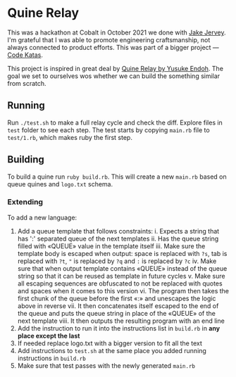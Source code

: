 # Quine Relay


This was a hackathon at Cobalt in October 2021 we done with [Jake Jervey][jake]. I'm grateful
that I was able to promote engineering craftsmanship, not always connected to
product efforts. This was part of a bigger project — [Code Katas][katas].

This project is inspired in great deal by [Quine Relay by Yusuke Endoh][quine-relay]. The goal we
set to ourselves wos whether we can build the something similar from scratch.

## Running

Run `./test.sh` to make a full relay cycle and check the diff. Explore files in `test` folder to see each step.
The test starts by copying `main.rb` file to `test/1.rb`, which makes ruby the first step.

## Building

To build a quine run `ruby build.rb`. This will create a new `main.rb` based on queue quines and `logo.txt` schema.

### Extending

To add a new language:

1. Add a queue template that follows constraints:
  i. Expects a string that has ':' separated queue of the next templates
  ii. Has the queue string filled with «QUEUE» value in the template itself
  iii. Make sure the template body is escaped when output: space is replaced with `?s`, tab is replaced with `?t`, `"` is replaced by `?q` and `:` is replaced by `?c`
  iv. Make sure that when output template contains «QUEUE» instead of the queue string so that it can be reused as template in future cycles
  v. Make sure all escaping sequences are obfuscated to not be replaced with quotes and spaces when it comes to this version
  vi. The program then takes the first chunk of the queue before the first «:» and unescapes the logic above in reverse
  vii. It then concatenates itself escaped to the end of the queue and puts the queue string in place of the «QUEUE» of the next template
  viii. It then outputs the resulting program with an end line
2. Add the instruction to run it into the instructions list in `build.rb` in **any place except the last**
3. If needed replace logo.txt with a bigger version to fit all the text
4. Add instructions to `test.sh` at the same place you added running instructions in `build.rb`
5. Make sure that test passes with the newly generated `main.rb`

<!-- Links -->

[jake]: https://github.com/jacobjervey
[katas]: https://github.com/lonelyelk/cobalt-code-kata
[quine-relay]: https://github.com/mame/quine-relay
